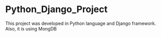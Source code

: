 # Python_Django_Project
This project was developed in Python language and Django framework. Also, it is using MongDB
